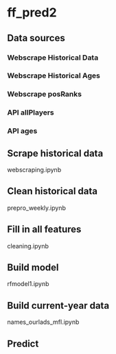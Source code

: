 # ff_pred2

## Data sources
### Webscrape Historical Data
### Webscrape Historical Ages
### Webscrape posRanks
### API allPlayers
### API ages







## Scrape historical data
webscraping.ipynb

## Clean historical data
prepro_weekly.ipynb

## Fill in all features
cleaning.ipynb

## Build model
rfmodel1.ipynb

## Build current-year data
names_ourlads_mfl.ipynb

## Predict


